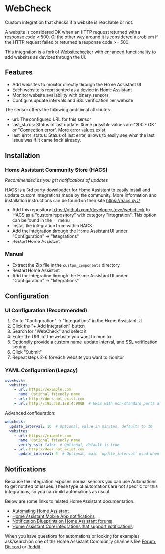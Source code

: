 # WebCheck

Custom integration that checks if a website is reachable or not.

A website is considered OK when an HTTP request returned with a response code < 500.
Or the other way around it is considered a problem if the HTTP request failed or returned a response code >= 500.

This integration is a fork of [Websitechecker](https://github.com/mvdwetering/websitechecker) with enhanced functionality to add websites as devices through the UI.

## Features

- Add websites to monitor directly through the Home Assistant UI
- Each website is represented as a device in Home Assistant
- Monitor website availability with binary sensors
- Configure update intervals and SSL verification per website

The sensor offers the following additional attributes:

* url: The configured URL for this sensor
* last_status: Status of last update. Some possible values are "200 - OK" or "Connection error". More error values exist.
* last_error_status: Status of last error, allows to easily see what the last issue was if it came back already.

## Installation

### Home Assistant Community Store (HACS)

*Recommended as you get notifications of updates*

HACS is a 3rd party downloader for Home Assistant to easily install and update custom integrations made by the community. More information and installation instructions can be found on their site https://hacs.xyz/

* Add this repository https://github.com/developersteve/webcheck to HACS as a "custom repository" with category "integration". This option can be found in the ⋮ menu
* Install the integration from within HACS
* Add the integration through the Home Assistant UI under "Configuration" -> "Integrations"
* Restart Home Assistant

### Manual

* Extract the Zip file in the `custom_components` directory
* Restart Home Assistant
* Add the integration through the Home Assistant UI under "Configuration" -> "Integrations"

## Configuration

### UI Configuration (Recommended)

1. Go to "Configuration" -> "Integrations" in the Home Assistant UI
2. Click the "+ Add Integration" button
3. Search for "WebCheck" and select it
4. Enter the URL of the website you want to monitor
5. Optionally provide a custom name, update interval, and SSL verification setting
6. Click "Submit"
7. Repeat steps 2-6 for each website you want to monitor

### YAML Configuration (Legacy)

```yaml
webcheck:
  websites:
    - url: https://example.com
      name: Optional friendly name
    - url: http://does_not_exist.com
    - url: http://192.168.178.4:9000  # URLs with non-standard ports also work
```

Advanced configuration:

```yaml
webcheck:
  update_interval: 10  # Optional, value in minutes, defaults to 10
  websites:
    - url: https://example.com
      name: Optional friendly name
      verify_ssl: false  # Optional, default is true
    - url: http://does_not_exist.com
      update_interval: 5  # Optional, main `update_interval` used when not provided
```

## Notifications

Because the integration exposes normal sensors you can use Automations to get notified of issues. These type of automations are not specific for this integrations, so you can build automations as usual. 

Below are some links to related Home Assistant documentation.

* [Automating Home Assistant](https://www.home-assistant.io/docs/automation/)
* [Home Assistant Mobile App notifications](https://companion.home-assistant.io/docs/notifications/notifications-basic)
* [Notification Blueprints on Home Assistant forums](https://community.home-assistant.io/search?q=notifications%20%23blueprints-exchange)
* [Home Assistant Core integrations that support notifications](https://www.home-assistant.io/integrations/#notifications)

When you have questions for automations or looking for examples ask/search on one of the Home Assistant Community channels like [Forum](https://community.home-assistant.io/), [Discord](https://www.home-assistant.io/join-chat) or [Reddit](https://reddit.com/r/homeassistant).
